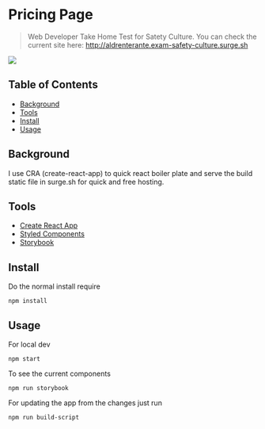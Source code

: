 # Pricing Page
> Web Developer Take Home Test for Satety Culture. You can check the current site here: <http://aldrenterante.exam-safety-culture.surge.sh>

![](https://media.giphy.com/media/lk5zfUmyLyLqRo6nRD/giphy.gif)

## Table of Contents

* [Background](#background)
* [Tools](#Tools)
* [Install](#install)
* [Usage](#usage)

## Background
I use CRA (create-react-app) to quick react boiler plate and serve the build static file in surge.sh for quick and free hosting.

## Tools
* [Create React App](https://github.com/facebook/create-react-app)
* [Styled Components](https://www.styled-components.com/)
* [Storybook](https://github.com/storybooks/storybook)

## Install
Do the normal install require

```
npm install
```

## Usage

For local dev

```
npm start
```

To see the current components
```
npm run storybook
```

For updating the app from the changes just run

```
npm run build-script
```
